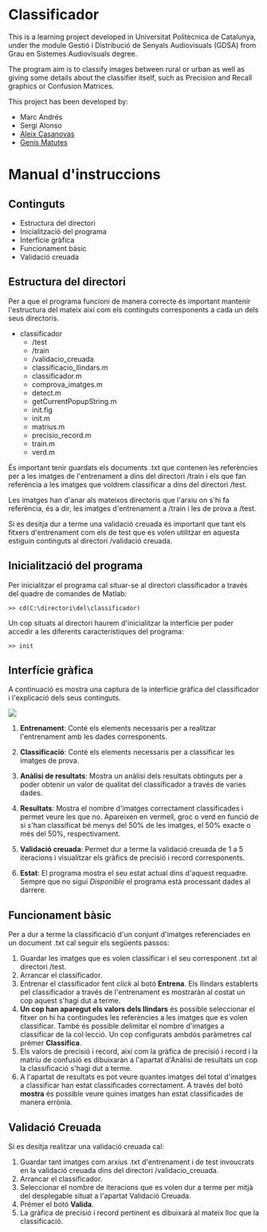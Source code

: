 Classificador
=============

This is a learning project developed in Universitat Politècnica de Catalunya, 
under the module Gestió i Distribució de Senyals Audiovisuals (GDSA) from Grau en Sistemes Audiovisuals degree.

The program aim is to classify images between rural or urban as well as giving some details about
the classifier itself, such as Precision and Recall graphics or Confusion Matrices.

This project has been developed by:
- Marc Andrés
- Sergi Alonso
- [Aleix Casanovas](http://github.com/aleics)
- [Genís Matutes](http://github.com/dor3nz)

Manual d'instruccions
=====================

Continguts
----------
- Estructura del directori
- Inicialització del programa
- Interfície gràfica
- Funcionament bàsic
- Validació creuada

Estructura del directori
------------------------
Per a que el programa funcioni de manera correcte és important mantenir
l'estructura del mateix així com els continguts corresponents a cada un dels
seus directoris.

- classificador
    - /test
    - /train
    - /validacio_creuada
    - classificacio_llindars.m
    - classificador.m
    - comprova_imatges.m
    - detect.m
    - getCurrentPopupString.m
    - init.fig
    - init.m
    - matrius.m
    - precisio_record.m
    - train.m
    - verd.m

És important tenir guardats els documents .txt que contenen les referències per
a les imatges de l'entrenament a dins del directori /train i els que fan
referència a les imatges que voldrem classificar a dins del directori /test.

Les imatges han d'anar als mateixos directoris que l'arxiu on s'hi fa
referència, és a dir, les imatges d'entrenament a /train i les de prova a
/test.

Si es desitja dur a terme una validació creuada és important que tant els
fitxers d'entrenament com els de test que es volen utilitzar en aquesta
estiguin continguts al directori /validació creuada.

Inicialització del programa
---------------------------
Per inicialitzar el programa cal situar-se al directori classificador a través
del quadre de comandes de Matlab:

    >> cd(C:\directori\del\classificador)

Un cop situats al directori haurem d'inicialitzar la interfície per poder
accedir a les diferents característiques del programa:

    >> init

Interfície gràfica
------------------
A continuació es mostra una captura de la interfície gràfica del classificador
i l'explicació dels seus continguts.

![](http://img.photobucket.com/albums/v488/karneater/ui_final_zpsc9dfdee0.png)

1. **Entrenament**:
Conté els elements necessaris per a realitzar l'entrenament amb les dades
corresponents.

2. **Classificació**:
Conté els elements necessaris per a classificar les imatges de prova.

3. **Anàlisi de resultats**:
Mostra un anàlisi dels resultats obtinguts per a poder obtenir un valor de
qualitat del classificador a través de varies dades.

4. **Resultats**:
Mostra el nombre d'imatges correctament classificades i permet veure les que
no. Apareixen en vermell, groc o verd en funció de si s'han classificat bé
menys del 50% de les imatges, el 50% exacte o més del 50%, respectivament.

5. **Validació creuada**:
Permet dur a terme la validació creuada de 1 a 5 iteracions i visualitzar els
gràfics de precisió i record corresponents.

6. **Estat**:
El programa mostra el seu estat actual dins d'aquest requadre. Sempre que no
sigui _Disponible_ el programa està processant dades al darrere.

Funcionament bàsic
------------------
Per a dur a terme la classificació d'un conjunt d'imatges referenciades en un
document .txt cal seguir els següents passos:

1. Guardar les imatges que es volen classificar i el seu corresponent .txt al
   directori /test.
2. Arrancar el classificador.
3. Entrenar el classificador fent _click_ al botó **Entrena**. Els llindars
   establerts pel classificador a través de l'entrenament es mostraràn al
   costat un cop aquest s'hagi dut a terme.
4. **Un cop han aparegut els valors dels llindars** és possible seleccionar el
   fitxer on hi ha contingudes les referències a les imatges que es volen
   classificar. També és possible delimitar el nombre d'imatges a classificar
   de la col·lecció. Un cop configurats ambdós paràmetres cal prémer
   **Classifica**.
5. Els valors de precisió i record, així com la gràfica de precisió i record i
   la matriu de confusió es dibuixaràn a l'apartat d'Anàlisi de resultats un
   cop la classificació s'hagi dut a terme.
6. A l'apartat de resultats es pot veure quantes imatges del total d'imatges a
   classificar han estat classificades correctament. A través del botó **mostra**
   és possible veure quines imatges han estat classificades de manera errònia.

Validació Creuada
-----------------
Si es desitja realitzar una validació creuada cal:

1. Guardar tant imatges com arxius .txt d'entrenament i de test invoucrats en
   la validació creuada dins del directori /validacio_creuada.
2. Arrancar el classificador.
3. Seleccionar el nombre de iteracions que es volen dur a terme per mitjà del
   desplegable situat a l'apartat Validació Creuada.
4. Prémer el botó **Valida**.
5. La gràfica de precisió i record pertinent es dibuixarà al mateix lloc que la
   classificació.
